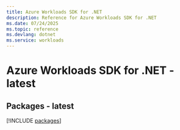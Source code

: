```yaml
---
title: Azure Workloads SDK for .NET
description: Reference for Azure Workloads SDK for .NET
ms.date: 07/24/2025
ms.topic: reference
ms.devlang: dotnet
ms.service: workloads
---
```

# Azure Workloads SDK for .NET - latest
## Packages - latest
[!INCLUDE [packages](workloads-index.md)]
